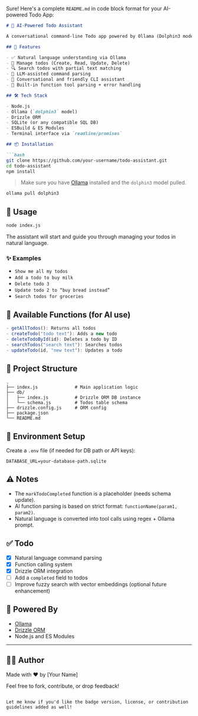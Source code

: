 Sure! Here's a complete `README.md` in code block format for your AI-powered Todo App:

````markdown
# 🧠 AI-Powered Todo Assistant

A conversational command-line Todo app powered by Ollama (Dolphin3 model) and Drizzle ORM. This assistant understands natural language to manage todos—create, search, update, or delete—through a smooth and interactive interface.

## 🚀 Features

- ✅ Natural language understanding via Ollama
- 📄 Manage todos (Create, Read, Update, Delete)
- 🔍 Search todos with partial text matching
- 🧠 LLM-assisted command parsing
- 💬 Conversational and friendly CLI assistant
- 🧰 Built-in function tool parsing + error handling

## 🛠️ Tech Stack

- Node.js
- Ollama (`dolphin3` model)
- Drizzle ORM
- SQLite (or any compatible SQL DB)
- ESBuild & ES Modules
- Terminal interface via `readline/promises`

## 📦 Installation

```bash
git clone https://github.com/your-username/todo-assistant.git
cd todo-assistant
npm install
````

> Make sure you have [Ollama](https://ollama.com/) installed and the `dolphin3` model pulled.

```bash
ollama pull dolphin3
```

## 🧠 Usage

```bash
node index.js
```

The assistant will start and guide you through managing your todos in natural language.

### ✨ Examples

* `Show me all my todos`
* `Add a todo to buy milk`
* `Delete todo 3`
* `Update todo 2 to “buy bread instead”`
* `Search todos for groceries`

## 🧩 Available Functions (for AI use)

```js
- getAllTodos(): Returns all todos
- createTodo("todo text"): Adds a new todo
- deleteTodoById(id): Deletes a todo by ID
- searchTodos("search text"): Searches todos
- updateTodo(id, "new text"): Updates a todo
```

## 📁 Project Structure

```
.
├── index.js              # Main application logic
├── db/
│   ├── index.js          # Drizzle ORM DB instance
│   └── schema.js         # Todos table schema
├── drizzle.config.js     # ORM config
├── package.json
└── README.md
```

## 🔐 Environment Setup

Create a `.env` file (if needed for DB path or API keys):

```env
DATABASE_URL=your-database-path.sqlite
```

## ⚠️ Notes

* The `markTodoCompleted` function is a placeholder (needs schema update).
* AI function parsing is based on strict format: `functionName(param1, param2)`.
* Natural language is converted into tool calls using regex + Ollama prompt.

## ✅ Todo

* [x] Natural language command parsing
* [x] Function calling system
* [x] Drizzle ORM integration
* [ ] Add a `completed` field to todos
* [ ] Improve fuzzy search with vector embeddings (optional future enhancement)

## 🧠 Powered By

* [Ollama](https://ollama.com/)
* [Drizzle ORM](https://orm.drizzle.team/)
* Node.js and ES Modules

---

## 🧑‍💻 Author

Made with ❤️ by \[Your Name]

Feel free to fork, contribute, or drop feedback!

```

Let me know if you'd like the badge version, license, or contribution guidelines added as well!
```
